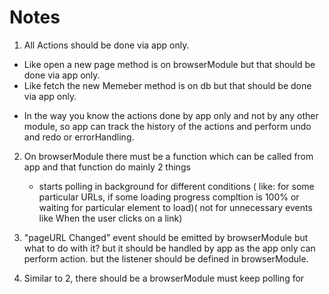 # Notes

1. All Actions should be done via app only.

- Like open a new page method is on browserModule but that should be done via app only.
- Like fetch the new Memeber method is on db but that should be done via app only.

* In the way you know the actions done by app only and not by any other module, so app can track the history of the actions and perform undo and redo or errorHandling.

2. On browserModule there must be a function which can be called from app and that function do mainly 2 things

   - starts polling in background for different conditions ( like: for some particular URLs, if some loading progress compltion is 100% or waiting for particular element to load)( not for unnecessary events like When the user clicks on a link)

3. "pageURL Changed" event should be emitted by browserModule but what to do with it? but it should be handled by app as the app only can perform action. but the listener should be defined in browserModule.

4. Similar to 2, there should be a browserModule must keep polling for

